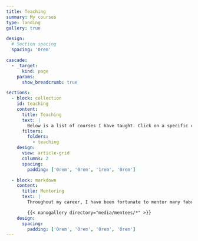 ```yaml
---
title: Teaching
summary: My courses
type: landing
gallery: true

design:
  # Section spacing
  spacing: '0rem'

cascade:
  - _target:
      kind: page
    params:
      show_breadcrumb: true

sections:
  - block: collection
    id: teaching
    content:
      title: Teaching
      text: |
        Below is a list of courses I have taught. Click on a specific course to see more information.
      filters:
        folders:
          - teaching
    design:
      view: article-grid
      columns: 2
      spacing:
        padding: ['0rem', '0rem', '1rem', '0rem']

  - block: markdown
    content:
      title: Mentoring
      text: |
        Throughout my career, I have been fortunate to mentor many fabulous undergraduate student research assistants. Here are some of them presenting their work at various conferences.

        {{< nanogallery directory="media/mentees/*" >}}
    design:
      spacing:
        padding: ['0rem', '0rem', '0rem', '0rem']
---
```

